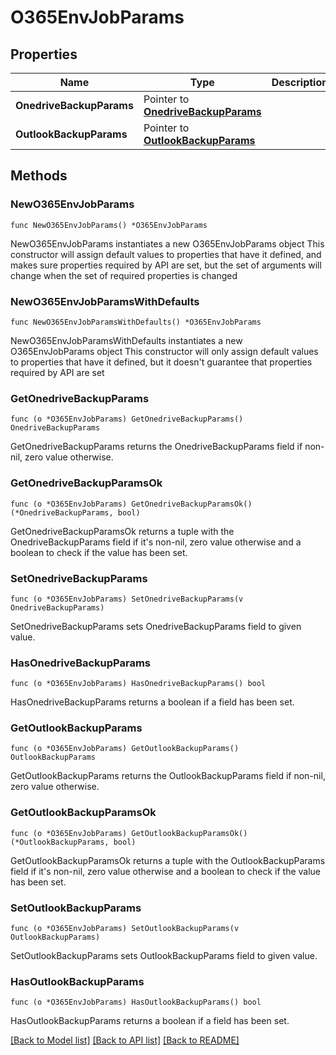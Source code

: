 # O365EnvJobParams

## Properties

Name | Type | Description | Notes
------------ | ------------- | ------------- | -------------
**OnedriveBackupParams** | Pointer to [**OnedriveBackupParams**](OnedriveBackupParams.md) |  | [optional] 
**OutlookBackupParams** | Pointer to [**OutlookBackupParams**](OutlookBackupParams.md) |  | [optional] 

## Methods

### NewO365EnvJobParams

`func NewO365EnvJobParams() *O365EnvJobParams`

NewO365EnvJobParams instantiates a new O365EnvJobParams object
This constructor will assign default values to properties that have it defined,
and makes sure properties required by API are set, but the set of arguments
will change when the set of required properties is changed

### NewO365EnvJobParamsWithDefaults

`func NewO365EnvJobParamsWithDefaults() *O365EnvJobParams`

NewO365EnvJobParamsWithDefaults instantiates a new O365EnvJobParams object
This constructor will only assign default values to properties that have it defined,
but it doesn't guarantee that properties required by API are set

### GetOnedriveBackupParams

`func (o *O365EnvJobParams) GetOnedriveBackupParams() OnedriveBackupParams`

GetOnedriveBackupParams returns the OnedriveBackupParams field if non-nil, zero value otherwise.

### GetOnedriveBackupParamsOk

`func (o *O365EnvJobParams) GetOnedriveBackupParamsOk() (*OnedriveBackupParams, bool)`

GetOnedriveBackupParamsOk returns a tuple with the OnedriveBackupParams field if it's non-nil, zero value otherwise
and a boolean to check if the value has been set.

### SetOnedriveBackupParams

`func (o *O365EnvJobParams) SetOnedriveBackupParams(v OnedriveBackupParams)`

SetOnedriveBackupParams sets OnedriveBackupParams field to given value.

### HasOnedriveBackupParams

`func (o *O365EnvJobParams) HasOnedriveBackupParams() bool`

HasOnedriveBackupParams returns a boolean if a field has been set.

### GetOutlookBackupParams

`func (o *O365EnvJobParams) GetOutlookBackupParams() OutlookBackupParams`

GetOutlookBackupParams returns the OutlookBackupParams field if non-nil, zero value otherwise.

### GetOutlookBackupParamsOk

`func (o *O365EnvJobParams) GetOutlookBackupParamsOk() (*OutlookBackupParams, bool)`

GetOutlookBackupParamsOk returns a tuple with the OutlookBackupParams field if it's non-nil, zero value otherwise
and a boolean to check if the value has been set.

### SetOutlookBackupParams

`func (o *O365EnvJobParams) SetOutlookBackupParams(v OutlookBackupParams)`

SetOutlookBackupParams sets OutlookBackupParams field to given value.

### HasOutlookBackupParams

`func (o *O365EnvJobParams) HasOutlookBackupParams() bool`

HasOutlookBackupParams returns a boolean if a field has been set.


[[Back to Model list]](../README.md#documentation-for-models) [[Back to API list]](../README.md#documentation-for-api-endpoints) [[Back to README]](../README.md)


